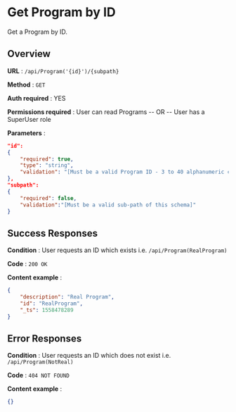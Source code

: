 # Get Program by ID

Get a Program by ID.

## Overview

**URL** : `/api/Program('{id}')/{subpath}`

**Method** : `GET`

**Auth required** : YES

**Permissions required** : User can read Programs -- OR -- User has a SuperUser role

**Parameters** :

```json
"id":
{
    "required": true,
    "type": "string",
    "validation": "[Must be a valid Program ID - 3 to 40 alphanumeric characters with no spaces]"
},
"subpath":
{
    "required": false,
    "validation":"[Must be a valid sub-path of this schema]"
}
```

## Success Responses

**Condition** : User requests an ID which exists i.e. `/api/Program(RealProgram)`

**Code** : `200 OK`

**Content example** :

```json
{
    "description": "Real Program",
    "id": "RealProgram",
    "_ts": 1558478289
}
```

## Error Responses

**Condition** : User requests an ID which does not exist i.e. `/api/Program(NotReal)`

**Code** : `404 NOT FOUND`

**Content example** :

```json
{}
```

